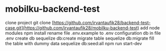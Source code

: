 # mobilku-backend-test


clone project git clone [https://github.com/irvantaufik28/backend-test-case.git](https://github.com/irvantaufik28/mobilku-backend-test)
add node modules npm install
rename file .env.example to .env
configuration db in file .env
create db sequelize db:create
migrate table sequelize db:migrate
fill the table with dummy data sequelize db:seed:all
npm run start-dev

